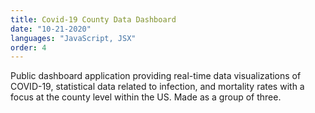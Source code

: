 ```yaml
---
title: Covid-19 County Data Dashboard
date: "10-21-2020"
languages: "JavaScript, JSX"
order: 4
---
```


Public dashboard application providing real-time data visualizations of COVID-19, statistical data related to infection, and mortality rates with a focus at the county level within the US. Made as a group of three.